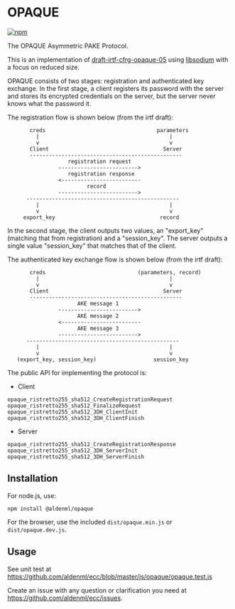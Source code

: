 # OPAQUE

[![npm](https://img.shields.io/npm/v/@aldenml/opaque)](https://www.npmjs.com/package/@aldenml/opaque)

The OPAQUE Asymmetric PAKE Protocol.

This is an implementation of [draft-irtf-cfrg-opaque-05](https://datatracker.ietf.org/doc/html/draft-irtf-cfrg-opaque-05#section-6.2.4)
using [libsodium](https://doc.libsodium.org) with a focus on reduced size.

OPAQUE consists of two stages: registration and authenticated key
exchange. In the first stage, a client registers its password with
the server and stores its encrypted credentials on the server, but
the server never knows what the password it.

The registration flow is shown below (from the irtf draft):
```
       creds                                   parameters
         |                                         |
         v                                         v
       Client                                    Server
       ------------------------------------------------
                   registration request
                ------------------------->
                   registration response
                <-------------------------
                         record
                ------------------------->
      ------------------------------------------------
         |                                         |
         v                                         v
     export_key                                 record
```

In the second stage, the client outputs two values, an "export_key" (matching
that from registration) and a "session_key". The server outputs a single value
"session_key" that matches that of the client.

The authenticated key exchange flow is shown below (from the irtf draft):
```
       creds                             (parameters, record)
         |                                         |
         v                                         v
       Client                                    Server
       ------------------------------------------------
                      AKE message 1
                ------------------------->
                      AKE message 2
                <-------------------------
                      AKE message 3
                ------------------------->
      ------------------------------------------------
         |                                         |
         v                                         v
   (export_key, session_key)                  session_key
```

The public API for implementing the protocol is:

- Client
```
opaque_ristretto255_sha512_CreateRegistrationRequest
opaque_ristretto255_sha512_FinalizeRequest
opaque_ristretto255_sha512_3DH_ClientInit
opaque_ristretto255_sha512_3DH_ClientFinish
```

- Server
```
opaque_ristretto255_sha512_CreateRegistrationResponse
opaque_ristretto255_sha512_3DH_ServerInit
opaque_ristretto255_sha512_3DH_ServerFinish
```

## Installation

For node.js, use:
```
npm install @aldenml/opaque
```
For the browser, use the included `dist/opaque.min.js` or `dist/opaque.dev.js`.

## Usage

See unit test at https://github.com/aldenml/ecc/blob/master/js/opaque/opaque.test.js

Create an issue with any question or clarification you need at https://github.com/aldenml/ecc/issues.
